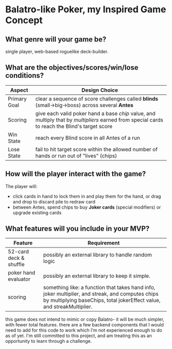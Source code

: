 # Balatro-like Poker, my Inspired Game Concept

## What genre will your game be?

single player, web-based roguelike deck-builder.

## What are the objectives/scores/win/lose conditions?

| Aspect | Design Choice |
|--------|--------------|
| Primary Goal | clear a sequence of score challenges called **blinds** (small&rarr;big&rarr;boss) across several **Antes** |
| Scoring | give each valid poker hand a base *chip* value, and multiply that by *multipliers* earned from special cards to reach the Blind's target score |
| Win State | reach every Blind score in all Antes of a run |
| Lose State | fail to hit target score within the allowed number of hands *or* run out of "lives" (chips) |

## How will the player interact with the game?

The player will:
* click cards in hand to lock them in and play them for the hand, or drag and drop to discard pile to redraw card
* between Antes, spend chips to buy **Joker cards** (special modifiers) or upgrade existing cards

## What features will you include in your MVP?

| Feature | Requirement |
|--------|-------|
| 52-card deck & shuffle | possibly an external library to handle random logic || card & joker models | two respecive classes for card and joker, stored in a *Map* object. going to steal some online images of cards to use |
| poker hand evaluator | possibly an external library to keep it simple. |
| scoring | something like: a function that takes hand info, joker multiplier, and streak, and computes chips by multiplying baseChips, total jokerEffect value, and streakMultiplier. |

this game does not intend to mimic or copy Balatro- it will be much simpler, with fewer total features. there are a few backend components that I would need to add for this code to work which I'm not experienced enough to do as of yet. I'm still committed to this project, and am treating this as an opportunity to learn through a challenge.

